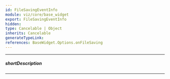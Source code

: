 ```yaml
---
id: FileSavingEventInfo
module: viz/core/base_widget
export: FileSavingEventInfo
hidden: 
type: Cancelable | Object
inherits: Cancelable
generateTypeLink: 
references: BaseWidget.Options.onFileSaving
---
```

---
##### shortDescription
<!-- Description goes here -->

---
<!-- Description goes here -->